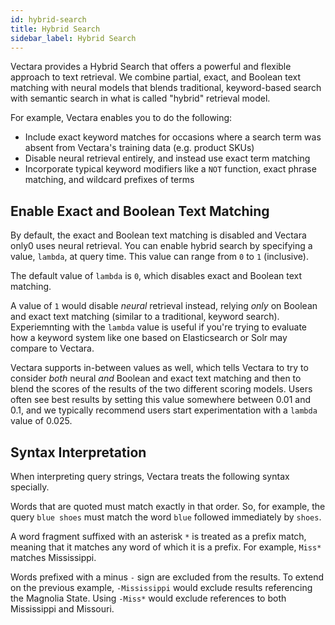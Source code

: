```yaml
---
id: hybrid-search
title: Hybrid Search
sidebar_label: Hybrid Search
---
```


Vectara provides a Hybrid Search that offers a powerful and flexible approach 
to text retrieval. We combine partial, exact, and Boolean text matching with 
neural models that blends traditional, keyword-based search with 
semantic search in what is called "hybrid" retrieval model.

For example, Vectara enables you to do the following:
- Include exact keyword matches for occasions where a search
term was absent from Vectara's training data (e.g. product SKUs)
- Disable neural retrieval entirely, and instead use exact term matching
- Incorporate typical keyword modifiers like a `NOT` function, exact phrase
matching, and wildcard prefixes of terms

## Enable Exact and Boolean Text Matching

By default, the exact and Boolean text matching is disabled and Vectara only0
uses neural retrieval. You can enable hybrid search by specifying a value,
`lambda`, at query time. This value can range from `0` to `1` (inclusive).

The default value of `lambda` is `0`, which disables exact and Boolean text
matching.

A value of `1` would disable _neural_ retrieval instead, relying _only_ on
Boolean and exact text matching (similar to a traditional, keyword search). 
Experiemnting with the `lambda` value is useful if you're trying to evaluate 
how a keyword system like one based on Elasticsearch or Solr may compare 
to Vectara.

Vectara supports in-between values as well, which tells Vectara to try to
consider _both_ neural _and_ Boolean and exact text matching and then to blend
the scores of the results of the two different scoring models. Users often see
best results by setting this value somewhere between 0.01 and 0.1, and we
typically recommend users start experimentation with a `lambda` value of 0.025.

## Syntax Interpretation

When interpreting query strings, Vectara treats the following syntax specially.

Words that are quoted must match exactly in that order. So, for example, the
query `blue shoes` must match the word `blue` followed immediately by `shoes`.

A word fragment suffixed with an asterisk `*` is treated as a prefix match, 
meaning that it matches any word of which it is a prefix. For example, 
`Miss*` matches Mississippi.

Words prefixed with a minus `-` sign are excluded from the results. To extend 
on the previous example, `-Mississippi` would exclude results referencing the 
Magnolia State. Using `-Miss*` would exclude references to both 
Mississippi and Missouri.